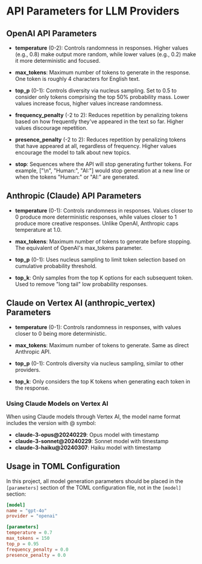 # API Parameters for LLM Providers

## OpenAI API Parameters

- **temperature** (0-2): Controls randomness in responses. Higher values (e.g., 0.8) make output more random, while lower values (e.g., 0.2) make it more deterministic and focused.

- **max_tokens**: Maximum number of tokens to generate in the response. One token is roughly 4 characters for English text.

- **top_p** (0-1): Controls diversity via nucleus sampling. Set to 0.5 to consider only tokens comprising the top 50% probability mass. Lower values increase focus, higher values increase randomness.

- **frequency_penalty** (-2 to 2): Reduces repetition by penalizing tokens based on how frequently they've appeared in the text so far. Higher values discourage repetition.

- **presence_penalty** (-2 to 2): Reduces repetition by penalizing tokens that have appeared at all, regardless of frequency. Higher values encourage the model to talk about new topics.

- **stop**: Sequences where the API will stop generating further tokens. For example, ["\n", "Human:", "AI:"] would stop generation at a new line or when the tokens "Human:" or "AI:" are generated.

## Anthropic (Claude) API Parameters

- **temperature** (0-1): Controls randomness in responses. Values closer to 0 produce more deterministic responses, while values closer to 1 produce more creative responses. Unlike OpenAI, Anthropic caps temperature at 1.0.

- **max_tokens**: Maximum number of tokens to generate before stopping. The equivalent of OpenAI's max_tokens parameter.

- **top_p** (0-1): Uses nucleus sampling to limit token selection based on cumulative probability threshold.

- **top_k**: Only samples from the top K options for each subsequent token. Used to remove "long tail" low probability responses.

## Claude on Vertex AI (anthropic_vertex) Parameters

- **temperature** (0-1): Controls randomness in responses, with values closer to 0 being more deterministic.

- **max_tokens**: Maximum number of tokens to generate. Same as direct Anthropic API.

- **top_p** (0-1): Controls diversity via nucleus sampling, similar to other providers.

- **top_k**: Only considers the top K tokens when generating each token in the response.

### Using Claude Models on Vertex AI

When using Claude models through Vertex AI, the model name format includes the version with @ symbol:

- **claude-3-opus@20240229**: Opus model with timestamp
- **claude-3-sonnet@20240229**: Sonnet model with timestamp
- **claude-3-haiku@20240307**: Haiku model with timestamp

## Usage in TOML Configuration

In this project, all model generation parameters should be placed in the `[parameters]` section of the TOML configuration file, not in the `[model]` section:

```toml
[model]
name = "gpt-4o"
provider = "openai"

[parameters]
temperature = 0.7
max_tokens = 150
top_p = 0.95
frequency_penalty = 0.0
presence_penalty = 0.0
```